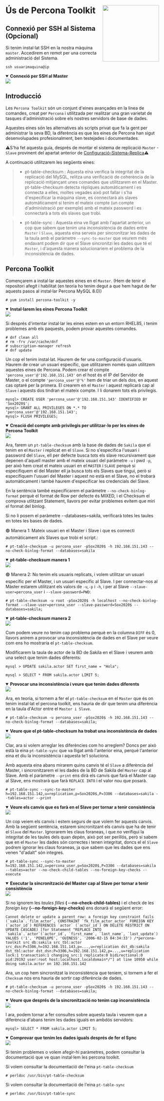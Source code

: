 # Ús de Percona Toolkit <img align="right" width="185" src="../imatges/percona_toolkit_logo.png"/>

## Connexió per SSH al Sistema (Opcional)
Si tenim instal·lat SSH en la nostra màquina `master`. Accedirem en remot per una correcta administració del Sistema.
```
ssh usuarimaquina@ip
```
<details open>
<summary><b>Connexió per SSH al Master</b></summary>
<img src="captures/ssh.png">
</details>

## Introducció
Les `Percona Toolkit` són un conjunt d'eines avançades en la linea de comandes, creat per `Percona` i utilitzada per realitzar una gran varietat de tasques d'administració sobre els nostres servidors de base de dades.

Aquestes eines són les alternatives als scripts privat que fa la gent per administrar la seva BD, la diferència es que les eines de Percona han sigut desenvolupades profesionalment, ben testejades i documentades.

⚠️S'ha fet aquesta guía, després de montar el sistema de replicació `Master` - `Slave` provinent del apartat anterior de [Configuració-Sistema-Replica](https://github.com/GrigorPogosyan/M02-Base-de-Dades/tree/main/Ac4-Replica-i-Backup/Configuracio-Sistema-Replica )⚠️

A continuació utilitzarem les següents eines:
  > - pt-table-checksum : Aquesta eina verifica la integritat de la replicació del MySQL, relitza una verificació de coherència de la replicació mitjançant unes comandes que utilitzarem en el Master. pt-table-checksum detecta rèpliques automàticament i es connecta a elles, moltes vegades això pot fallar i s'ha d'especificar la màquina slave, es connectarà als slaves automàticament si tenim el mateix compte (un compte d'administració per exemple) amb el mateix password i es connectarà a tots els slaves que trobi.

  > - pt-table-sync : Aquesta eina ve lligat amb l'apartat anterior, un cop que sabem que tenim una inconsistència de dades entre `Master` i `Slave`, aquesta eina serveix per sincronitzar les dades de la taula amb el paràmetre `--sync-to-master` que veurem més endavant podem dir que el Slave sincronitzi les dades que té el `Master`, i d'aquesta manera solucionariem el problema de la inconsistència de dades.

## Percona Toolkit
Començarem a instal·lar aquestes eines en el `Master`. (Hem de tenir el repositori afegit i habilitat (en teoria ho tenim degut a que hem hagut de fer aquests pasos al instal·lar Percona MySQL 8.0))
```
# yum install percona-toolkit -y
```
<details open>
<summary><b>Instal·larem les eines Percona Toolkit</b></summary>
<img src="captures/install_percona_toolkit.png">
</details>

Si després d'intentar instal·lar les eines estem en un entorn RHEL85, i tenim problemes amb els paquests, podem provar aquestes comandes.
```
# dnf clean all
# rm -frv /var/cache/dnf
# subscription-manager refresh
# dnf update
```

Un cop el tenim instal·lat. Haurem de fer una configuració d'usuaris. Haurem de crear un usuari específic, que utilitzarem només quan utilitzem aquestes eines de Percona. Podem crear el compte `'percona_user'@'192.168.151.143'` on el host és el IP del Servidor de Master, o el compte `'percona_user'@'%'` hem de triar un dels dos, en aquest cas optaré per la primera. El crearem en el `Master` i aquest replicarà cap al `Slave` i aquests dos tindran el mateix compte. I li donarem tots els privilegis.
```
mysql> CREATE USER 'percona_user'@'192.168.151.143' IDENTIFIED BY 'Sox2020$';
mysql> GRANT ALL PRIVILEGES ON *.* TO 'percona_user'@'192.168.151.143';
mysql> FLUSH PRIVILEGES;
```
<details open>
<summary><b>Creació del compte amb privilegis per utilitzar-lo per les eines de Percona Toolkit</b></summary>
<img src="captures/percona_user.png">
</details>

Ara, farem un `pt-table-checksum` amb la base de dades de `Sakila` que el tenim en el `Master` i replicat en el `Slave`. Si no s'especifica l'usuari i password del `Slave`, ell per defecte  busca tots els slave recursivament que depenen d'aquell master amb el mateix usuari del paràmetre `-u` i pwd `-p`, per això hem creat el mateix usuari en el `MASTER` i `SLAVE` perquè si especifiquem el del Master ell ja busca tots els Slaves que tingui, però si especifiquem l'usuari del Master i aquest no està en el Slave, no el trobarà automàticament i també haurem d'especificar les credencials del Slave.

En la sentència també especificarem el paràmetre `--no-check-binlog-format` perquè el format de Row per defecte és MIXED, i el Checksum el comprova utlitzant Statement, llavors per evitar problemes evitem que miri el format del binlog.

Si no li posem el paràmetre --databases=sakila, verificarà totes les taules en totes les bases de dades.

🟢 Manera 1: Mateix usuari en el Master i Slave i que es connecti automàticament als Slaves que trobi el script.:
```
# pt-table-checksum -u percona_user -pSox2020$ -h 192.168.151.143 --no-check-binlog-format --databases=sakila
```
<details open>
<summary><b>pt-table-checksum manera 1</b></summary>
<img src="captures/pt_table_checksum.png">
</details>

🟢 Manera 2: No tenim els usuaris replicats, i volem utilitzar un usuari específic per el Master, i un usuari específic al Slave. I per connectar-nos al Màster estarem utilitzant els valors de `-u`,`-p` i `-h`, i per al Slave `--slave-user=percona_user` i `--slave-password=PWD`:
```
# pt-table-checksum -u root -pSox2020$ -h localhost --no-check-binlog-format --slave-user=percona_user --slave-password=Sox2020$ --databases=sakila;
```
<details open>
<summary><b>pt-table-checksum manera 2</b></summary>
<img src="captures/pt_table_checksum2.png">
</details>

Com podem veure no tenim cap problema perquè en la columna `DIFF` és 0, llavors anirem a provocar una inconsistència de dades en el Slave per veure com ens ho mostraria el `pt-table-checksum`.

Modificarem la taula de actor de la BD de Sakila en el Slave i veurem amb una select que tenim dades diferents:
```
mysql > UPDATE sakila.actor SET first_name = "Hola";

mysql > SELECT * FROM sakila.actor LIMIT 5;
```
<details open>
<summary><b>Provocar una inconsistència i veure que tenim dades diferents</b></summary>
<img src="captures/difference_actor.png">
</details>

Ara, en teoria, si tornem a fer el `pt-table-checksum` en el `Master` que és on tenim instal·lat el percona toolkit, ens hauria de dir que tenim una diferència en la taula d'Actor entre el `Master i Slave`.
```
# pt-table-checksum -u percona_user -pSox2020$ -h 192.168.151.143 --no-check-binlog-format --databases=sakila;
```
<details open>
<summary><b>Veure que el pt-table-checksum ha trobat una inconsistència de dades</b></summary>
<img src="captures/diff_checksum.png">
</details>

Clar, ara si volem arreglar les diferències com ho arreglem? Doncs per això està la eina `pt-table-sync` que va lligat amb l'anterior eina, perquè l'anterior eina et diu la inconsistència i aquesta te'l soluciona. 

Amb aquesta eina abans mirarem quins canvis té el `Slave` a diferència del Master, i sincronitzarem el les dades de la BD de Sakila del `Master` cap al Slave. Amb el paràmetre `--print` ens dirà els canvis que farà el Master cap al Slave, ens mostrarà que farà `REPLACE INTO` i el valor nou que posarà.
```
# pt-table-sync --sync-to-master h=192.168.151.142,u=replication,p=Sox2020$,P=3306 --databases=sakila --tables=actor --print
```
<details open>
<summary><b>Veure els canvis que es farà en el Slave per tornar a tenir consistència</b></summary>
<img src="captures/print_changes.png">
</details>

Un cop veiem els canvis i estem segurs de que volem fer aquests canvis. Amb la següent sentència, estarem sincronitzant els canvis que ha de tenir el `Slave` del `Master`. Ignorarem les claus foraneas, i que no verifiqui la integritat de les taules dels quan depén, això pot ser perillós, però si sabem que en el `Master` les dades són correctes i tenen integritat, doncs el el `Slave` podrem ignorar les claus foraneas, ja que sabem que les dades que ens venen "d'adalt" són integres.
```
# pt-table-sync --sync-to-master h=192.168.151.142,u=percona_user,p=Sox2020$,P=3306 --databases=sakila --tables=actor --no-check-child-tables --no-foreign-key-checks --execute
```
<details open>
<summary><b>Executar la sincronització del Master cap al Slave per tornar a tenir consistència</b></summary>
<img src="captures/execute_sync.png">
</details>

Si no ignorem les <em>taules filles</em> **( --no-check-child-tables)** i el check de les <em>foreign key</em> **(--no-foreign-key-checks)** ens donarà el següent error:
```
Cannot delete or update a parent row: a foreign key constraint fails (`sakila`.`film_actor`, CONSTRAINT `fk_film_actor_actor` FOREIGN KEY (`actor_id`) REFERENCES `actor` (`actor_id`) ON DELETE RESTRICT ON UPDATE CASCADE) [for Statement "REPLACE INTO `sakila`.`actor`(`actor_id`, `first_name`, `last_name`, `last_update`) VALUES ('1', 'PENELOPE', 'GUINESS', '2006-02-15 04:34:33') /*percona-toolkit src_db:sakila src_tbl:actor src_dsn:P=3306,h=192.168.151.143,p=...,u=replication dst_db:sakila dst_tbl:actor dst_dsn:P=3306,h=192.168.151.142,p=...,u=replication lock:1 transaction:1 changing_src:1 replicate:0 bidirectional:0 pid:29192 user:root host:localhost.localdomain*/"] at line 10950 while doing sakila.actor on 192.168.151.142
```

Ara, un cop hem sincronitzat la inconsistència que teniem, si tornem a fer el `Checksum` nos ens hauria de sortir cap diferència de dades.
```
# pt-table-checksum -u percona_user -pSox2020$ -h 192.168.151.143 --no-check-binlog-format --databases=sakila;
```
<details open>
<summary><b>Veure que després de la sincronització no tenim cap inconsistència</b></summary>
<img src="captures/no_inconsistence_after_sync.png">
</details>

I ara, podem tornar a fer consultes sobre aquesta taula i veurem que a diferència d'abans tenim les dades iguals en ambdós servidors:
```
mysql> SELECT * FROM sakila.actor LIMIT 5;
```
<details open>
<summary><b>Comprovar que tenim les dades iguals després de fer el Sync</b></summary>
<img src="captures/no_inconsistence_after_sync2.png">
</details>

Si tenim problemes o volem afegir-hi paràmetres, podem consultar la documentació que ve quan instal·lem les percona toolkit.

Si volem consultar la documentació de l'eina `pt-table-checksum`
```
# perldoc /usr/bin/pt-table-checksum
```

Si volem consultar la documentació de l'eina `pt-table-sync`
```
# perldoc /usr/bin/pt-table-sync
```